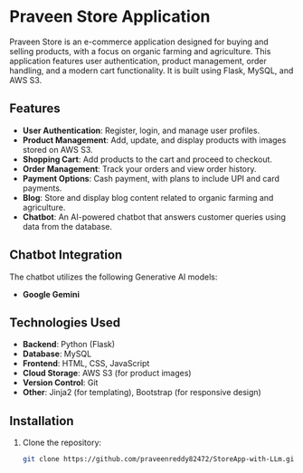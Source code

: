 # Praveen Store Application

Praveen Store is an e-commerce application designed for buying and selling products, with a focus on organic farming and agriculture. This application features user authentication, product management, order handling, and a modern cart functionality. It is built using Flask, MySQL, and AWS S3.

## Features

- **User Authentication**: Register, login, and manage user profiles.
- **Product Management**: Add, update, and display products with images stored on AWS S3.
- **Shopping Cart**: Add products to the cart and proceed to checkout.
- **Order Management**: Track your orders and view order history.
- **Payment Options**: Cash payment, with plans to include UPI and card payments.
- **Blog**: Store and display blog content related to organic farming and agriculture.
- **Chatbot**: An AI-powered chatbot that answers customer queries using data from the database.

## Chatbot Integration
The chatbot utilizes the following Generative AI models:
- **Google Gemini** 


## Technologies Used

- **Backend**: Python (Flask)
- **Database**: MySQL
- **Frontend**: HTML, CSS, JavaScript
- **Cloud Storage**: AWS S3 (for product images)
- **Version Control**: Git
- **Other**: Jinja2 (for templating), Bootstrap (for responsive design)

## Installation

1. Clone the repository:
   ```bash
   git clone https://github.com/praveenreddy82472/StoreApp-with-LLm.git
